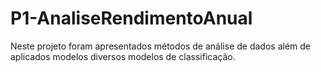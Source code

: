 # P1-AnaliseRendimentoAnual
Neste projeto foram apresentados métodos de análise de dados além de aplicados modelos diversos modelos de classificação.
